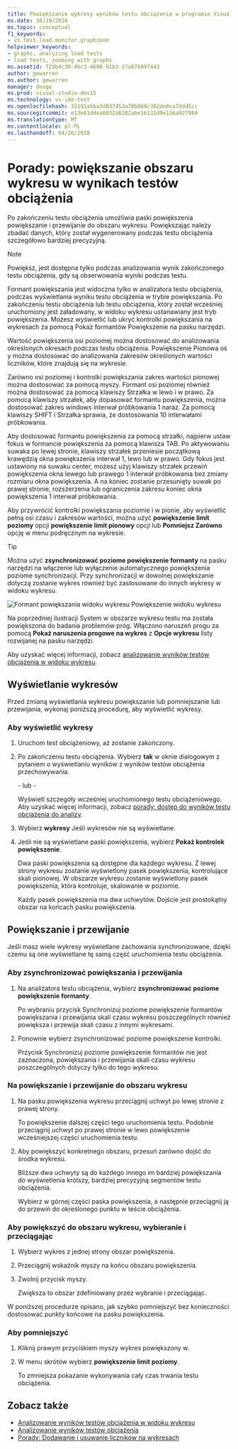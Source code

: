 ```yaml
---
title: Powiększanie wykresy wyników testu obciążenia w programie Visual Studio
ms.date: 10/19/2016
ms.topic: conceptual
f1_keywords:
- vs.test.load.monitor.graphzoom
helpviewer_keywords:
- graphs, analyzing load tests
- load tests, zooming with graphs
ms.assetid: 729b4c30-4bc3-4698-91b3-17a676897443
author: gewarren
ms.author: gewarren
manager: douge
ms.prod: visual-studio-dev15
ms.technology: vs-ide-test
ms.openlocfilehash: 33191a5ba3d037453a70b069c302de0ca7ddd5cc
ms.sourcegitcommit: e13e61ddea6032a8282abe16131d9e136a927984
ms.translationtype: MT
ms.contentlocale: pl-PL
ms.lasthandoff: 04/26/2018
---
```

# <a name="how-to-zoom-in-on-a-region-of-the-graph-in-load-test-results"></a>Porady: powiększanie obszaru wykresu w wynikach testów obciążenia

Po zakończeniu testu obciążenia umożliwia paski powiększenia powiększanie i przewijanie do obszaru wykresu. Powiększając należy zbadać danych, który został wygenerowany podczas testu obciążenia szczegółowo bardziej precyzyjną.

> [!NOTE]
> Powiększ, jest dostępna tylko podczas analizowania wynik zakończonego testu obciążenia, gdy są obserwowania wyniki podczas testu.

 Formant powiększania jest widoczna tylko w analizatora testu obciążenia, podczas wyświetlania wyniku testu obciążenia w trybie powiększania. Po zakończeniu testu obciążenia lub testu obciążenia, który został wcześniej uruchomiony jest załadowany, w widoku wykresu ustanawiany jest tryb powiększenia. Możesz wyświetlić lub ukryć kontrolki powiększania na wykresach za pomocą Pokaż formantów Powiększenie na pasku narzędzi.

 Wartość powiększenia osi poziomej można dostosować do analizowania określonych okresach podczas testu obciążenia. Powiększenie Pionowa oś y można dostosować do analizowania zakresów określonych wartości liczników, które znajdują się na wykresie.

 Zarówno osi poziomej i kontrolki powiększania zakres wartości pionowej można dostosować za pomocą myszy. Formant osi poziomej również można dostosować za pomocą klawiszy Strzałka w lewo i w prawo. Za pomocą klawiszy strzałek, aby dopasować formantu powiększenia, można dostosować zakres windows interwał próbkowania 1 naraz. Za pomocą klawiszy SHIFT i Strzałka sprawia, że dostosowania 10 interwałami próbkowania.

 Aby dostosować formantu powiększenia za pomocą strzałki, najpierw ustaw fokus w formancie powiększenia za pomocą klawisza TAB. Po aktywowaniu suwaka po lewej stronie, klawiszy strzałek przeniesie początkową krawędzią okna powiększenia interwał 1, lewo lub w prawo. Gdy fokus jest ustawiony na suwaku center, możesz użyj klawiszy strzałek przewiń powiększenia okna lewego lub prawego 1 interwał próbkowania bez zmiany rozmiaru okna powiększenia. A na koniec zostanie przesunięty suwak po prawej stronie, rozszerzenia lub ograniczenia zakresu koniec okna powiększenia 1 interwał próbkowania.

 Aby przywrócić kontrolki powiększania poziomie i w pionie, aby wyświetlić pełną osi czasu i zakresów wartości, można użyć **powiększenie limit poziomy** opcji **powiększenie limit pionowy** opcji lub **Pomniejsz Zarówno** opcję w menu podręcznym na wykresie.

> [!TIP]
> Można użyć **zsynchronizować poziome powiększenie formanty** na pasku narzędzi na włączenie lub wyłączenie automatycznego powiększenia poziome synchronizacji. Przy synchronizacji w dowolnej powiększanie dotyczą zostanie wykres również być zastosowane do innych wykresy w widoku wykresu.

 ![Formant powiększania widoku wykresu](../test/media/ltest_zoomcontrol.png "LTest_ZoomControl") Powiększenie widoku wykresu

 Na poprzedniej ilustracji System w obszarze wykresu testu ma została powiększona do badania problemów próg. Włączono naruszeń progu za pomocą **Pokaż naruszenia progowe na wykres** z **Opcje wykresu** listy rozwijanej na pasku narzędzi.

 Aby uzyskać więcej informacji, zobacz [analizowanie wyników testów obciążenia w widoku wykresu](../test/analyze-load-test-results-in-the-graphs-view.md).

## <a name="displaying-graphs"></a>Wyświetlanie wykresów
 Przed zmianą wyświetlania wykresu powiększanie lub pomniejszanie lub przewijania, wykonaj poniższą procedurę, aby wyświetlić wykresy.

### <a name="to-display-graphs"></a>Aby wyświetlić wykresy

1.  Uruchom test obciążeniowy, aż zostanie zakończony.

2.  Po zakończeniu testu obciążenia. Wybierz **tak** w oknie dialogowym z pytaniem o wyświetlaniu wyników z wyników testów obciążenia przechowywania.

     \- lub -

     Wyświetl szczegóły wcześniej uruchomionego testu obciążeniowego. Aby uzyskać więcej informacji, zobacz [porady: dostęp do wyników testu obciążenia do analizy](../test/how-to-access-load-test-results-for-analysis.md).

3.  Wybierz **wykresy** Jeśli wykresów nie są wyświetlane.

4.  Jeśli nie są wyświetlane paski powiększenia, wybierz **Pokaż kontrolek powiększenie**.

     Dwa paski powiększenia są dostępne dla każdego wykresu. Z lewej strony wykresu zostanie wyświetlony pasek powiększenia, kontrolujące skali pionowej. W obszarze wykresu zostanie wyświetlony pasek powiększenia, która kontroluje, skalowanie w poziomie.

     Każdy pasek powiększenia ma dwa uchwytów. Dojście jest prostokątny obszar na końcach pasku powiększenia.

## <a name="zooming-and-scrolling"></a>Powiększanie i przewijanie
 Jeśli masz wiele wykresy wyświetlane zachowania synchronizowane, dzięki czemu są one wyświetlane tę samą część uruchomienia testu obciążenia.

### <a name="to-synchronize-zooming-and-scrolling"></a>Aby zsynchronizować powiększania i przewijania

1.  Na analizatora testu obciążenia, wybierz **zsynchronizować poziome powiększenie formanty**.

     Po wybraniu przycisk Synchronizuj poziome powiększenie formantów powiększania i przewijania skali czasu wykresu poszczególnych również powiększa i przewija skali czasu z innymi wykresami.

2.  Ponownie wybierz zsynchronizować poziome powiększenie kontrolki.

     Przycisk Synchronizuj poziome powiększenie formantów nie jest zaznaczona, powiększania i przewijania skali czasu wykresu poszczególnych dotyczy tylko do tego wykresu.

### <a name="to-zoom-and-scroll-to-a-region-of-the-graph"></a>Na powiększanie i przewijanie do obszaru wykresu

1.  Na pasku powiększenia wykresu przeciągnij uchwyt po lewej stronie z prawej strony.

     To powiększenie dalszej części tego uruchomienia testu. Podobnie przeciągnij uchwyt po prawej stronie w lewo powiększenie wcześniejszej części uruchomienia testu.

2.  Aby powiększyć konkretnego obszaru, przesuń zarówno dojść do środka wykresu.

     Bliższe dwa uchwyty są do każdego innego im bardziej powiększania do wyświetlenia krótszy, bardziej precyzyjną segmentów testu obciążenia.

     Wybierz w górnej części paska powiększenia, a następnie przeciągnij ją do przewiń do określonego punktu w teście obciążenia.

### <a name="to-zoom-to-a-region-of-the-graph-by-choosing-and-dragging"></a>Aby powiększyć do obszaru wykresu, wybieranie i przeciągając

1.  Wybierz wykres z jednej strony obszar powiększenia.

2.  Przeciągnij wskaźnik myszy na końcu obszaru powiększenia.

3.  Zwolnij przycisk myszy.

     Zwiększa to obszar zdefiniowany przez wybranie i przeciągając.

 W poniższej procedurze opisano, jak szybko pomniejszyć bez konieczności dostosować punkty końcowe na pasku powiększenia.

### <a name="to-zoom-out"></a>Aby pomniejszyć

1.  Kliknij prawym przyciskiem myszy wykres powiększony w.

2.  W menu skrótów wybierz **powiększenie limit poziomy**.

     To zmniejsza pokazanie wykonywania cały czas trwania testu obciążenia.

## <a name="see-also"></a>Zobacz także

- [Analizowanie wyników testów obciążenia w widoku wykresu](../test/analyze-load-test-results-in-the-graphs-view.md)
- [Analizowanie wyników testów obciążenia](../test/analyze-load-test-results-using-the-load-test-analyzer.md)
- [Porady: Dodawanie i usuwanie liczników na wykresach](../test/how-to-add-and-delete-counters-on-graphs-in-load-test-results.md)